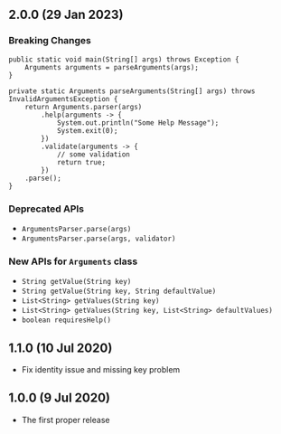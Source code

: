 ## 2.0.0 (29 Jan 2023)

### Breaking Changes
```
public static void main(String[] args) throws Exception {
    Arguments arguments = parseArguments(args);
}

private static Arguments parseArguments(String[] args) throws InvalidArgumentsException {
    return Arguments.parser(args)
        .help(arguments -> {
            System.out.println("Some Help Message");
            System.exit(0);
        })
        .validate(arguments -> {
            // some validation
            return true;
        })
    .parse();
}
```
### Deprecated APIs
  - `ArgumentsParser.parse(args)`
  - `ArgumentsParser.parse(args, validator)`
### New APIs for `Arguments` class
  - `String getValue(String key)`
  - `String getValue(String key, String defaultValue)`
  - `List<String> getValues(String key)`
  - `List<String> getValues(String key, List<String> defaultValues)`
  - `boolean requiresHelp()`

## 1.1.0 (10 Jul 2020)
  - Fix identity issue and missing key problem

## 1.0.0 (9 Jul 2020)
  - The first proper release
